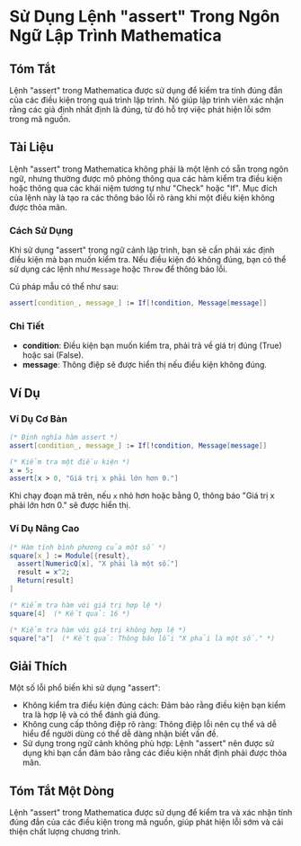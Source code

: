 <!--
Meta Description: # Sử Dụng Lệnh "assert" Trong Ngôn Ngữ Lập Trình Mathematica ## Tóm Tắt Lệnh "assert" trong Mathematica được sử dụng để kiểm tra tính đúng đắn của các...
Meta Keywords: assert, điều, kiện, trong, kiểm
-->

# Sử Dụng Lệnh "assert" Trong Ngôn Ngữ Lập Trình Mathematica

## Tóm Tắt
Lệnh "assert" trong Mathematica được sử dụng để kiểm tra tính đúng đắn của các điều kiện trong quá trình lập trình. Nó giúp lập trình viên xác nhận rằng các giả định nhất định là đúng, từ đó hỗ trợ việc phát hiện lỗi sớm trong mã nguồn.

## Tài Liệu
Lệnh "assert" trong Mathematica không phải là một lệnh có sẵn trong ngôn ngữ, nhưng thường được mô phỏng thông qua các hàm kiểm tra điều kiện hoặc thông qua các khái niệm tương tự như "Check" hoặc "If". Mục đích của lệnh này là tạo ra các thông báo lỗi rõ ràng khi một điều kiện không được thỏa mãn.

### Cách Sử Dụng
Khi sử dụng "assert" trong ngữ cảnh lập trình, bạn sẽ cần phải xác định điều kiện mà bạn muốn kiểm tra. Nếu điều kiện đó không đúng, bạn có thể sử dụng các lệnh như `Message` hoặc `Throw` để thông báo lỗi.

Cú pháp mẫu có thể như sau:

```mathematica
assert[condition_, message_] := If[!condition, Message[message]]
```

### Chi Tiết
- **condition**: Điều kiện bạn muốn kiểm tra, phải trả về giá trị đúng (True) hoặc sai (False).
- **message**: Thông điệp sẽ được hiển thị nếu điều kiện không đúng.

## Ví Dụ
### Ví Dụ Cơ Bản
```mathematica
(* Định nghĩa hàm assert *)
assert[condition_, message_] := If[!condition, Message[message]]

(* Kiểm tra một điều kiện *)
x = 5;
assert[x > 0, "Giá trị x phải lớn hơn 0."]
```
Khi chạy đoạn mã trên, nếu `x` nhỏ hơn hoặc bằng 0, thông báo "Giá trị x phải lớn hơn 0." sẽ được hiển thị.

### Ví Dụ Nâng Cao
```mathematica
(* Hàm tính bình phương của một số *)
square[x_] := Module[{result},
  assert[NumericQ[x], "X phải là một số."]
  result = x^2;
  Return[result]
]

(* Kiểm tra hàm với giá trị hợp lệ *)
square[4]  (* Kết quả: 16 *)

(* Kiểm tra hàm với giá trị không hợp lệ *)
square["a"]  (* Kết quả: Thông báo lỗi "X phải là một số." *)
```

## Giải Thích
Một số lỗi phổ biến khi sử dụng "assert":
- Không kiểm tra điều kiện đúng cách: Đảm bảo rằng điều kiện bạn kiểm tra là hợp lệ và có thể đánh giá đúng.
- Không cung cấp thông điệp rõ ràng: Thông điệp lỗi nên cụ thể và dễ hiểu để người dùng có thể dễ dàng nhận biết vấn đề.
- Sử dụng trong ngữ cảnh không phù hợp: Lệnh "assert" nên được sử dụng khi bạn cần đảm bảo rằng các điều kiện nhất định phải được thỏa mãn.

## Tóm Tắt Một Dòng
Lệnh "assert" trong Mathematica được sử dụng để kiểm tra và xác nhận tính đúng đắn của các điều kiện trong mã nguồn, giúp phát hiện lỗi sớm và cải thiện chất lượng chương trình.